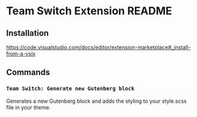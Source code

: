 # Team Switch Extension README

## Installation

https://code.visualstudio.com/docs/editor/extension-marketplace#_install-from-a-vsix

## Commands

### `Team Switch: Generate new Gutenberg block`

Generates a new Gutenberg block and adds the styling to your style.scss file in your theme.